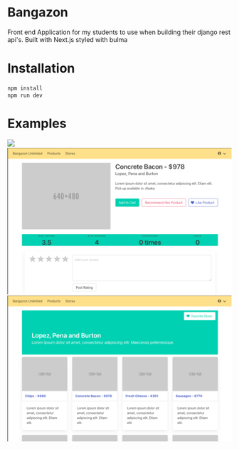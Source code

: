 # Bangazon
Front end Application for my students to use when building their django rest api's. Built with Next.js styled with bulma

# Installation
```
npm install
npm run dev
```

# Examples

![](./demo_resrcs/site_demo.gif)
![](./demo_resrcs/product_detail.png)
![](./demo_resrcs/store_detail.png)

